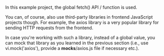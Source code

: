 In this example project, the global fetch() API / function is used.

You can, of course, also use third-party libraries in frontend JavaScript projects though. 
For example, the axios library is a very popular library for sending HTTP requests from the frontend.

In case you're working with such a library, instead of a global value, 
you can mock that library as you learned in the previous section 
(i.e., use vi.mock('axios'), provide a __mocks__/axios.js file if necessary etc.).